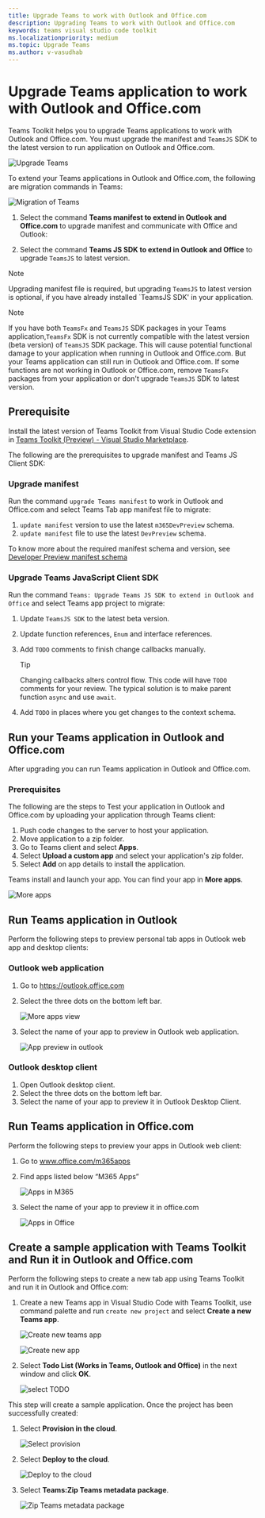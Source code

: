 ```yaml
---
title: Upgrade Teams to work with Outlook and Office.com
description: Upgrading Teams to work with Outlook and Office.com
keywords: teams visual studio code toolkit
ms.localizationpriority: medium
ms.topic: Upgrade Teams
ms.author: v-vasudhab
---
```


# Upgrade Teams application to work with Outlook and Office.com

Teams Toolkit helps you to upgrade Teams applications to work with Outlook and Office.com. You must upgrade the manifest and `TeamsJS` SDK to the latest version to run application on Outlook and Office.com.

![Upgrade Teams](../assets/images/upgrade-teams/upgrade-teams.png)

To extend your Teams applications in Outlook and Office.com, the following are migration commands in Teams:

![Migration of Teams](../assets/images/upgrade-teams/teams-extended-in-outlook-and-office.png)

1. Select the command **Teams manifest to extend in Outlook and Office.com** to upgrade manifest and communicate with Office and Outlook:

1. Select the command **Teams JS SDK to extend in Outlook and Office** to upgrade `TeamsJS` to latest version.

> [!NOTE]
> Upgrading manifest file is required, but upgrading `TeamsJS` to latest version is optional, if you have already installed `TeamsJS SDK' in your application.

> [!NOTE]
> If you have both `TeamsFx` and `TeamsJS` SDK packages in your Teams application,`TeamsFx` SDK is not currently compatible with the latest version (beta version) of `TeamsJS` SDK package. This will cause potential functional damage to your application when running in Outlook and Office.com. But your Teams application can still run in Outlook and Office.com.
> If some functions are not working in Outlook or Office.com, remove `TeamsFx` packages from your application or don't upgrade `TeamsJS` SDK to latest version.

## Prerequisite

Install the latest version of Teams Toolkit from Visual Studio Code extension in [Teams Toolkit (Preview) - Visual Studio Marketplace](https://marketplace.visualstudio.com/items?itemName=TeamsDevApp.ms-teams-vscode-extension).

The following are the prerequisites to upgrade manifest and Teams JS Client SDK:

### Upgrade manifest

Run the command `upgrade Teams manifest` to work in Outlook and Office.com and select Teams Tab app manifest file to migrate:

1. `update manifest` version to use the latest `m365DevPreview` schema.
1. `update manifest` file to use the latest `DevPreview` schema.

To know more about the required manifest schema and version, see [Developer Preview manifest schema](/microsoftteams/platform/resources/schema/manifest-schema-dev-preview)

### Upgrade Teams JavaScript Client SDK

Run the command `Teams: Upgrade Teams JS SDK to extend in Outlook and Office` and select Teams app project to migrate:

1. Update `TeamsJS SDK` to the latest beta version.
1. Update function references, `Enum` and interface references.
1. Add `TODO` comments to finish change callbacks manually.

    > [!TIP]
    > Changing callbacks alters control flow. This code will have `TODO` comments for your review. 
    > The typical solution is to make parent function `async` and use `await`.

1. Add `TODO` in places where you get changes to the context schema.

## Run your Teams application in Outlook and Office.com

After upgrading you can run Teams application in Outlook and Office.com.

### Prerequisites

The following are the steps to Test your application in Outlook and Office.com by uploading your application through Teams client:

1. Push code changes to the server to host your application.
1. Move application to a zip folder.
1. Go to Teams client and select **Apps**.
1. Select **Upload a custom app** and select your application's zip folder.
1. Select **Add** on app details to install the application.

Teams install and launch your app. You can find your app in **More apps**.

 ![More apps](../assets/images/upgrade-teams/more-apps.png)

## Run Teams application in Outlook

Perform the following steps to preview personal tab apps in Outlook web app and desktop clients:

### Outlook web application

1. Go to https://outlook.office.com 
1. Select the three dots on the bottom left bar.

    ![More apps view](../assets/images/upgrade-teams/apps.png)

1. Select the name of your app to preview in Outlook web application.

    ![App preview in outlook](../assets/images/upgrade-teams/preview-outlook-web-application.png)

### Outlook desktop client

1. Open Outlook desktop client.
1. Select the three dots on the bottom left bar.
1. Select the name of your app to preview it in Outlook Desktop Client.

## Run Teams application in Office.com

Perform the following steps to preview your apps in Outlook web client:

1. Go to www.office.com/m365apps
1. Find apps listed below “M365 Apps”

    ![Apps in M365](../assets/images/upgrade-teams/m365-app.png)

1. Select the name of your app to preview it in office.com

    ![Apps in Office](../assets/images/upgrade-teams/office-preview.png)

## Create a sample application with Teams Toolkit and Run it in Outlook and Office.com

Perform the following steps to create a new tab app using Teams Toolkit and run it in Outlook and Office.com:

1. Create a new Teams app in Visual Studio Code with Teams Toolkit, use command palette and run `create new project` and select **Create a new Teams app**.

    ![Create new teams app](../assets/images/upgrade-teams/create-new-teams-app.png)

    ![Create new app](../assets/images/upgrade-teams/create-new-app.png)

1. Select **Todo List (Works in Teams, Outlook and Office)** in the next window and click **OK**. 

    ![select TODO](../assets/images/upgrade-teams/todo-in-outlook-office.png)

This step will create a sample application. Once the project has been successfully created:

1. Select **Provision in the cloud**.

    ![Select provision](../assets/images/upgrade-teams/provision-in-cloud.png)

1. Select **Deploy to the cloud**.

    ![Deploy to the cloud](../assets/images/upgrade-teams/deploy-to-the-cloud.png)

1. Select **Teams:Zip Teams metadata package**.

    ![Zip Teams metadata package](../assets/images/upgrade-teams/zip-metadata-package.png)
